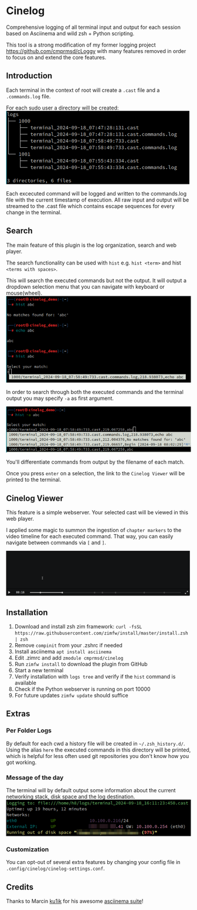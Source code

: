 # Cinelog
Comprehensive logging of all terminal input and output for each session based on Asciinema and wild zsh + Python scripting.

This tool is a strong modification of my former logging project https://github.com/cmprmsd/cLoggy with many features removed in order to focus on and extend the core features.

## Introduction

Each terminal in the context of root will create a `.cast` file and a `.commands.log` file. 

For each sudo user a directory will be created:
![Logging directory](docs/file-structure.png)

Each excecuted command will be logged and written to the commands.log file with the current timestamp of execution. All raw input and output will be streamed to the .cast file which contains escape sequences for every change in the terminal.

## Search
The main feature of this plugin is the log organization, search and web player.

The search functionality can be used with `hist` e.g. `hist <term>` and hist `<terms with spaces>`.

This will search the executed commands but not the output.
It will output a dropdown selection menu that you can navigate with keyboard or mouse(wheel). 
![Command search](docs/command-search.png)

In order to search through both the executed commands and the terminal output you may specify `-a` as first argument.

![Results for input and output](docs/input-output-search.png)

You'll differentiate commands from output by the filename of each match.

Once you press `enter` on a selection, the link to the `Cinelog Viewer` will be printed to the terminal.

## Cinelog Viewer
This feature is a simple webserver. Your selected cast will be viewed in this web player.

I applied some magic to summon the ingestion of `chapter markers` to the video timeline for each executed command. That way, you can easily navigate between commands via `[` and `]`.

![Cinelog Webplayer](docs/demo-webplayer.gif)

## Installation

1. Download and install zsh zim framework: `curl -fsSL https://raw.githubusercontent.com/zimfw/install/master/install.zsh | zsh`
2. Remove `compinit` from your .zshrc if needed
3. Install asciinema `apt install asciinema`
4. Edit .zimrc and add `zmodule cmprmsd/cinelog`
5. Run `zimfw install` to download the plugin from GitHub
6. Start a new terminal
7. Verify installation with `logs tree` and verify if the `hist` command is available
8. Check if the Python webserver is running on port 10000
9. For future updates `zimfw update` should suffice

## Extras

### Per Folder Logs
By default for each cwd a history file will be created in `~/.zsh_history.d/`. Using the alias `here` the executed commands in this directory will be printed, which is helpful for less often used git repositories you don't know how you got working.

### Message of the day
The terminal will by default output some information about the current networking stack, disk space and the log destination.
![terminal banner](docs/motd.png)

### Customization
You can opt-out of several extra features by changing your config file in `.config/cinelog/cinelog-settings.conf`.

## Credits
Thanks to 
Marcin [ku1ik](https://github.com/ku1ik) for his awesome [asciinema suite](https://github.com/asciinema/)!